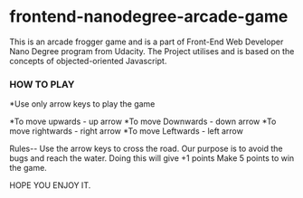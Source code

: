 frontend-nanodegree-arcade-game
===============================

This is an arcade frogger game and is a part of Front-End Web Developer Nano Degree program from 
Udacity. The Project utilises and is based on the concepts of objected-oriented Javascript.

### HOW TO PLAY
*Use only arrow keys to play the game

*To move upwards - up arrow
*To move Downwards - down arrow
*To move rightwards - right arrow
*To move Leftwards - left arrow

Rules--
Use the arrow keys to cross the road. Our purpose is to avoid the bugs and reach the water.
Doing this will give +1 points
Make 5 points to win the game. 

HOPE YOU ENJOY IT.
